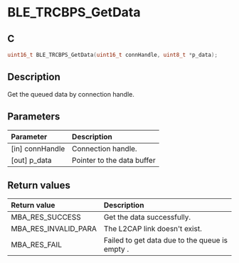 # BLE_TRCBPS_GetData

## C

```c
uint16_t BLE_TRCBPS_GetData(uint16_t connHandle, uint8_t *p_data);
```

## Description

Get the queued data by connection handle.

## Parameters

|Parameter|Description|
|:---|:---|
|\[in\] connHandle|Connection handle.|
|\[out\] p_data|Pointer to the data buffer|

## Return values

|Return value|Description|
|:---|:---|
MBA_RES_SUCCESS|Get the data successfully.|
MBA_RES_INVALID_PARA|The L2CAP link doesn't exist.|
MBA_RES_FAIL|Failed to get data due to the queue is empty .|

